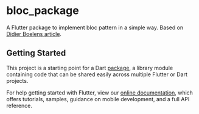 # bloc_package

A Flutter package to implement bloc pattern in a simple way. Based on [Didier Boelens article](https://www.didierboelens.com/2018/12/reactive-programming---streams---bloc---practical-use-cases/).

## Getting Started

This project is a starting point for a Dart
[package](https://flutter.dev/developing-packages/),
a library module containing code that can be shared easily across
multiple Flutter or Dart projects.

For help getting started with Flutter, view our 
[online documentation](https://flutter.dev/docs), which offers tutorials, 
samples, guidance on mobile development, and a full API reference.
